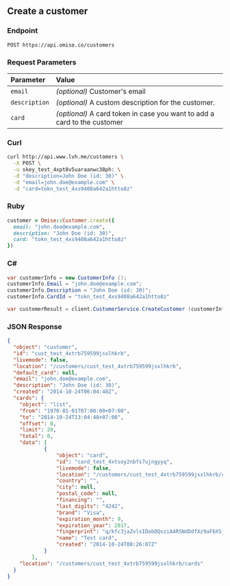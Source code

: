 ## Create a customer

### Endpoint

```
POST https://api.omise.co/customers
```

### Request Parameters

| Parameter                | Value                                             |
|:-------------------------|:--------------------------------------------------|
| `email`                  | *(optional)* Customer's email |
| `description`            | *(optional)* A custom description for the customer. |
| `card`                   | *(optional)* A card token in case you want to add a card to the customer |

### Curl

```sh
curl http://api.www.lvh.me/customers \
  -X POST \
  -u skey_test_4xpt8v5uaraanwc38ph: \
  -d "description=John Doe (id: 30)" \
  -d "email=john.doe@example.com" \
  -d "card=tokn_test_4xs9408a642a1htto8z"
```

### Ruby

```ruby
customer = Omise::Customer.create({
  email: "john.doe@example.com",
  description: "John Doe (id: 30)",
  card: "tokn_test_4xs9408a642a1htto8z"
})
```

### C&#35;

```c#
var customerInfo = new CustomerInfo ();
customerInfo.Email = "john.doe@example.com";
customerInfo.Description = "John Doe (id: 30)";
customerInfo.CardId = "tokn_test_4xs9408a642a1htto8z"

var customerResult = client.CustomerService.CreateCustomer (customerInfo);
```

### JSON Response

```json
{
  "object": "customer",
  "id": "cust_test_4xtrb759599jsxlhkrb",
  "livemode": false,
  "location": "/customers/cust_test_4xtrb759599jsxlhkrb",
  "default_card": null,
  "email": "john.doe@example.com",
  "description": "John Doe (id: 30)",
  "created": "2014-10-24T06:04:48Z",
  "cards": {
    "object": "list",
    "from": "1970-01-01T07:00:00+07:00",
    "to": "2014-10-24T13:04:48+07:00",
    "offset": 0,
    "limit": 20,
    "total": 0,
    "data": [
            {
                "object": "card",
                "id": "card_test_4xtsoy2nbfs7ujngyyq",
                "livemode": false,
                "location": "/customers/cust_test_4xtrb759599jsxlhkrb/cards/card_test_4xtsoy2nbfs7ujngyyq",
                "country": "",
                "city": null,
                "postal_code": null,
                "financing": "",
                "last_digits": "4242",
                "brand": "Visa",
                "expiration_month": 9,
                "expiration_year": 2017,
                "fingerprint": "q/kfc3jaZvlxIDobDQvziA4RSNdDdfXz9aFbXSjva8A=",
                "name": "Test card",
                "created": "2014-10-24T08:26:07Z"
            }
        ],
    "location": "/customers/cust_test_4xtrb759599jsxlhkrb/cards"
  }
}
```
